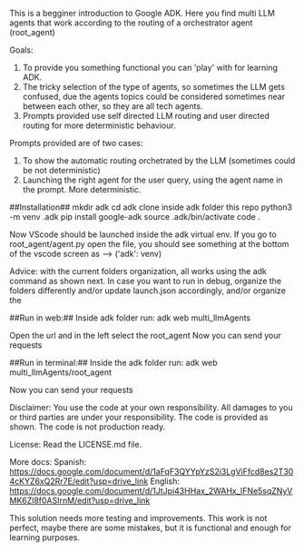 This is a begginer introduction to Google ADK.
Here you find multi LLM agents that work according to the routing of a orchestrator agent (root_agent)

Goals:
1) To provide you something functional you can 'play' with for learning ADK.
2) The tricky selection of the type of agents, so sometimes the LLM gets confused, due the agents topics could be considered sometimes near between each other, so they are all tech agents.
3) Prompts provided use self directed LLM routing and user directed routing for more deterministic behaviour.

Prompts provided are of two cases:
1) To show the automatic routing orchetrated by the LLM (sometimes could be not deterministic)
2) Launching the right agent for the user query, using the agent name in the prompt. More deterministic.

##Installation##
mkdir adk
cd adk
clone inside adk folder this repo
python3 -m venv .adk
pip install google-adk
source .adk/bin/activate
code .

Now VScode should be launched inside the adk virtual env. If you go to root_agent/agent.py open the file, you should see something at the bottom of the vscode screen as --> ('adk': venv)

Advice: with the current folders organization, all works using the adk command as shown next.
In case you want to run in debug, organize the folders differently and/or update launch.json accordingly, and/or organize the 

##Run in web:##
Inside adk folder run: 
adk web multi_llmAgents 

Open the url and in the left select the root_agent
Now you can send your requests

##Run in terminal:##
Inside the adk folder run: 
adk web multi_llmAgents/root_agent

Now you can send your requests

Disclaimer:
You use the code at your own responsibility.
All damages to you or third parties are under your responsibility.
The code is provided as shown.
The code is not production ready.

License:
Read the LICENSE.md file.

More docs:
Spanish: https://docs.google.com/document/d/1aFqF3QYYpYzS2i3LgViFfcd8es2T304cKYZ6xQ2Rr7E/edit?usp=drive_link
English: https://docs.google.com/document/d/1JtJpi43HHax_2WAHx_IFNe5sqZNyVMK6Zl8f0ASIrnM/edit?usp=drive_link

This solution needs more testing and improvements.
This work is not perfect, maybe there are some mistakes, but it is functional and enough for learning purposes.